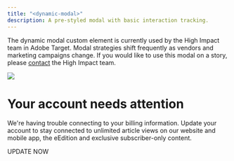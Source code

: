 ```yaml
---
title: "<dynamic-modal>"
description: A pre-styled modal with basic interaction tracking.
---
```


<script async type="module" src="/labs/dynamic-modal.js"></script>

The dynamic modal custom element is currently used by the High Impact team in Adobe Target. Modal strategies shift frequently as vendors and marketing campaigns change. If you would like to use this modal on a story, please [contact](mailto:jpilgreen@mcclatchy.com) the High Impact team.

<div>
  <dynamic-modal>
    <img slot="image" src="https://media.mcclatchy.com/target/assets/cc-decline-modal-laptop.png">
    <h1>Your account needs attention</h1>
    <p class="summary">We're having trouble connecting to your billing information. Update your account to stay connected to unlimited article views on our website and mobile app, the eEdition and exclusive subscriber-only content.</p>
    <a class="button big" data-interaction="Update">UPDATE NOW</a>
  </dynamic-modal>
</div>
